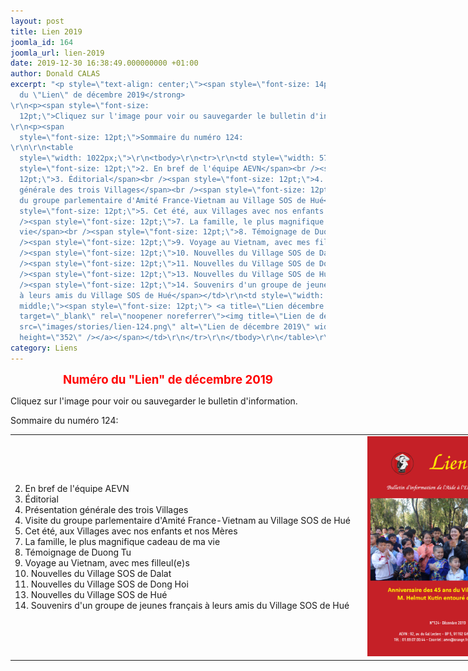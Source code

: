 ```yaml
---
layout: post
title: Lien 2019
joomla_id: 164
joomla_url: lien-2019
date: 2019-12-30 16:38:49.000000000 +01:00
author: Donald CALAS
excerpt: "<p style=\"text-align: center;\"><span style=\"font-size: 14pt; color: #ff0000;\"><strong>Numéro
  du \"Lien\" de décembre 2019</strong>
\r\n<p><span style=\"font-size:
  12pt;\">Cliquez sur l'image pour voir ou sauvegarder le bulletin d'information.
\r\n<p><span
  style=\"font-size: 12pt;\">Sommaire du numéro 124:
\r\n\r\n<table
  style=\"width: 1022px;\">\r\n<tbody>\r\n<tr>\r\n<td style=\"width: 571px;\"><span
  style=\"font-size: 12pt;\">2. En bref de l'équipe AEVN</span><br /><span style=\"font-size:
  12pt;\">3. Éditorial</span><br /><span style=\"font-size: 12pt;\">4. Présentation
  générale des trois Villages</span><br /><span style=\"font-size: 12pt;\">4. Visite
  du groupe parlementaire d'Amité France-Vietnam au Village SOS de Hué</span><br /><span
  style=\"font-size: 12pt;\">5. Cet été, aux Villages avec nos enfants et nos Mères</span><br
  /><span style=\"font-size: 12pt;\">7. La famille, le plus magnifique cadeau de ma
  vie</span><br /><span style=\"font-size: 12pt;\">8. Témoignage de Duong Tu</span><br
  /><span style=\"font-size: 12pt;\">9. Voyage au Vietnam, avec mes filleul(e)s</span><br
  /><span style=\"font-size: 12pt;\">10. Nouvelles du Village SOS de Dalat</span><br
  /><span style=\"font-size: 12pt;\">11. Nouvelles du Village SOS de Dong Hoi</span><br
  /><span style=\"font-size: 12pt;\">13. Nouvelles du Village SOS de Hué</span><br
  /><span style=\"font-size: 12pt;\">14. Souvenirs d'un groupe de jeunes français
  à leurs amis du Village SOS de Hué</span></td>\r\n<td style=\"width: 471px; vertical-align:
  middle;\"><span style=\"font-size: 12pt;\"> <a title=\"Lien décembre 2019\" href=\"images/aevn_lien/lien-124.pdf\"
  target=\"_blank\" rel=\"noopener noreferrer\"><img title=\"Lien de décembre 2019\"
  src=\"images/stories/lien-124.png\" alt=\"Lien de décembre 2019\" width=\"256\"
  height=\"352\" /></a></span></td>\r\n</tr>\r\n</tbody>\r\n</table>\r\n"
category: Liens
---
```

<p style="text-align: center;"><span style="font-size: 14pt; color: #ff0000;"><strong>Numéro du "Lien" de décembre 2019</strong>

<p>Cliquez sur l'image pour voir ou sauvegarder le bulletin d'information.

<p>Sommaire du numéro 124:


<table style="width: 1022px;">
<tbody>
<tr>
<td style="width: 571px;">2. En bref de l'équipe AEVN</span><br />3. Éditorial</span><br />4. Présentation générale des trois Villages</span><br />4. Visite du groupe parlementaire d'Amité France-Vietnam au Village SOS de Hué</span><br />5. Cet été, aux Villages avec nos enfants et nos Mères</span><br />7. La famille, le plus magnifique cadeau de ma vie</span><br />8. Témoignage de Duong Tu</span><br />9. Voyage au Vietnam, avec mes filleul(e)s</span><br />10. Nouvelles du Village SOS de Dalat</span><br />11. Nouvelles du Village SOS de Dong Hoi</span><br />13. Nouvelles du Village SOS de Hué</span><br />14. Souvenirs d'un groupe de jeunes français à leurs amis du Village SOS de Hué</span></td>
<td style="width: 471px; vertical-align: middle;"> <a title="Lien décembre 2019" href="/assets/images/aevn_lien/lien-124.pdf" target="_blank" rel="noopener noreferrer"><img title="Lien de décembre 2019" src="/assets/images/stories/lien-124.png" alt="Lien de décembre 2019" width="256" height="352" /></a></span></td>
</tr>
</tbody>
</table>

